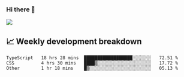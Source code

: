 ### Hi there 👋
<img align="center" src="https://github-readme-stats.vercel.app/api?username=Tumao727&show_icons=true&hide_title=true&theme=dracula" />


## 📈 Weekly development breakdown
<!--START_SECTION:waka-->

```text
TypeScript   18 hrs 28 mins  ██████████████████░░░░░░░   72.51 %
CSS          4 hrs 30 mins   ████▒░░░░░░░░░░░░░░░░░░░░   17.72 %
Other        1 hr 18 mins    █▒░░░░░░░░░░░░░░░░░░░░░░░   05.13 %
```

<!--END_SECTION:waka-->